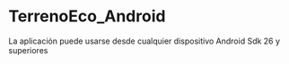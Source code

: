 # TerrenoEco_Android

La aplicación puede usarse desde cualquier dispositivo Android Sdk 26 y superiores
